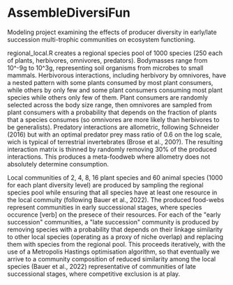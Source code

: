 # AssembleDiversiFun
Modeling project examining the effects of producer diversity in early/late succession multi-trophic communities on ecosystem functioning.

regional_local.R creates a regional species pool of 1000 species (250 each of plants, herbivores, omnivores, predators). Bodymasses range from 10^-9g to 10^3g, representing soil organisms from microbes to small mammals. Herbivorous interactions, including herbivory by omnivores, have a nested pattern with some plants consumed by most plant consumers, while others by only few and some plant consumers consuming most plant species while others only few of them. Plant consumers are randomly selected across the body size range, then omnivores are sampled from plant consumers with a probability that depends on the fraction of plants that a species consumes (so omnivores are more likely than herbivores to be generalists). Predatory interactions are allometric, following Schneider (2016) but with an optimal predator prey mass ratio of 0.6 on the log scale, wich is typical of terrestrial invertebrates (Brose et al., 200?). The resulting interaction matrix is thinned by randomly removing 30% of the produced interactions. This produces a meta-foodweb where allometry does not absolutely determine consumption.

Local communities of 2, 4, 8, 16 plant species and 60 animal species (1000 for each plant diversity level) are produced by sampling the regional species pool while ensuring that all species have at least one resource in the local commuity (following Bauer et al., 2022). The produced food-webs represent communities in early successional stages, where species occurence [verb] on the presece of their resources. For each of the "early succession" communities, a "late succession" community is produced by removing species with a probability that depends on their linkage similarity to other local species (operating as a proxy of niche overlap) and replacing them with species from the regional pool. This proceeds iteratively, with the use of a Metropolis Hastings optimisation algorithm, so that eventually we arrive to a community composition of reduced similarity among the local species (Bauer et al., 2022) representative of communities of late successional stages, where competitive exclusion is at play.

